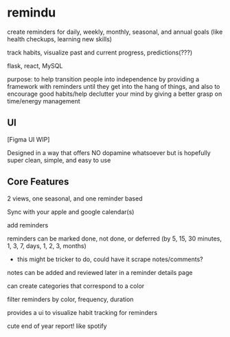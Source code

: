 # remindu
create reminders for daily, weekly, monthly, seasonal, and annual goals (like health checkups, learning new skills)

track habits, visualize past and current progress, predictions(???)

flask, react, MySQL

purpose: to help transition people into independence by providing a framework with reminders until they get into the hang of things, and also to encourage good habits/help declutter your mind by giving a better grasp on time/energy management

## UI
[Figma UI WIP]

Designed in a way that offers NO dopamine whatsoever but is hopefully super clean, simple, and easy to use

## Core Features

2 views, one seasonal, and one reminder based

Sync with your apple and google calendar(s)

add reminders 

reminders can be marked done, not done, or deferred (by 5, 15, 30 minutes, 1, 3, 7, days, 1, 2, 3, months)
  - this might be tricker to do, could have it scrape notes/comments?

notes can be added and reviewed later in a reminder details page

can create categories that correspond to a color

filter reminders by color, frequency, duration

provides a ui to visualize habit tracking for reminders

cute end of year report! like spotify
